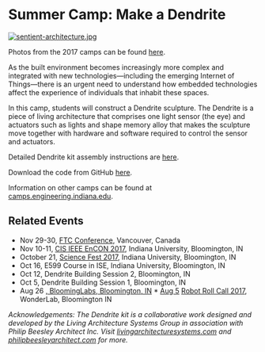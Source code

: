 Summer Camp: Make a Dendrite
============================

[![sentient-architecture.jpg](images/camps/sentient-architecture.jpg)](http://camps.engineering.indiana.edu/)

Photos from the 2017 camps can be found [here](https://goo.gl/photos/ELHEWeKeCGmogYtB9).

  

As the built environment becomes increasingly more complex and integrated with new technologies—including the emerging Internet of Things—there is an urgent need to understand how embedded technologies affect the experience of individuals that inhabit these spaces.

  

In this camp, students will construct a Dendrite sculpture. The Dendrite is a piece of living architecture that comprises one light sensor (the eye) and actuators such as lights and shape memory alloy that makes the sculpture move together with hardware and software required to control the sensor and actuators.

  

Detailed Dendrite kit assembly instructions are [here](docs/handouts/dendrite-kit.pdf).

  

Download the code from GitHub [here](https://github.com/pbarch/1714-IU-Summer-Camp).

  

Information on other camps can be found at [camps.engineering.indiana.edu](http://camps.engineering.indiana.edu).

  

Related Events
--------------

*   Nov 29-30, [FTC Conference](http://saiconference.com/FTC), Vancouver, Canada
*   Nov 10-11, [CIS IEEE EnCON 2017](http://cis-ieee.org/EnCON2017/index.html), Indiana University, Bloomington, IN
*   October 21, [Science Fest 2017](https://scienceoutreach.indiana.edu/news-events/science-fest/index.html), Indiana University, Bloomington, IN
*   Oct 16, E599 Course in ISE, Indiana University, Bloomington, IN
*   Oct 12, Dendrite Building Session 2, Bloomington, IN
*   Oct 5, Dendrite Building Session 1, Bloomington, IN
*   Aug 26 [, BloomingLabs, Bloomington, IN](http://makevention.org/)
[](http://makevention.org/)*   [Aug 5](http://makevention.org/) [Robot Roll Call 2017](deadlink.html?url=https%3A%2F%2Fwonderlab.org%2Fevent%2Fidea-lab-scribblebots%2F), WonderLab, Bloomington IN

_Acknowledgements: The Dendrite kit is a collaborative work designed and developed by the Living Architecture Systems Group in association with Philip Beesley Architect Inc. Visit [livingarchitecturesystems.com](http://livingarchitecturesystems.com/) and [philipbeesleyarchitect.com](http://philipbeesleyarchitect.com/) for more._